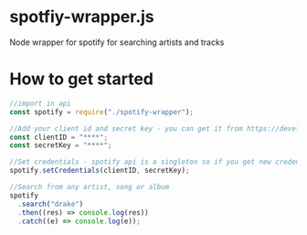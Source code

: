 # spotfiy-wrapper.js

Node wrapper for spotify for searching artists and tracks

# How to get started

```javascript
//import in api
const spotify = require("./spotify-wrapper");

//Add your client id and secret key - you can get it from https://developer.spotify.com/dashboard/
const clientID = "****";
const secretKey = "****";

//Set credentials - spotify api is a singleton so if you get new credentials you can reset it
spotify.setCredentials(clientID, secretKey);

//Search from any artist, song or album
spotify
  .search("drake")
  .then((res) => console.log(res))
  .catch((e) => console.log(e));
```
